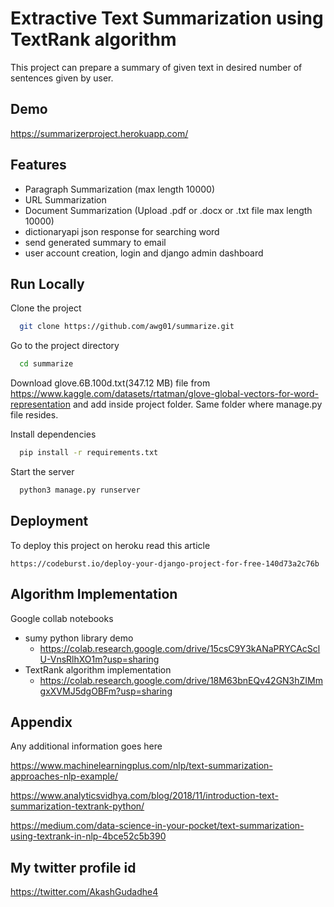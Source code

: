 
# Extractive Text Summarization using TextRank algorithm

This project can prepare a summary of given text in desired number of sentences given by user.

## Demo
https://summarizerproject.herokuapp.com/
## Features

- Paragraph Summarization (max length 10000) 
- URL Summarization
- Document Summarization (Upload .pdf or .docx or .txt file max length 10000)
- dictionaryapi json response for searching word
- send generated summary to email
- user account creation, login and django admin dashboard

## Run Locally

Clone the project

```bash
  git clone https://github.com/awg01/summarize.git
```

Go to the project directory

```bash
  cd summarize
```

Download glove.6B.100d.txt(347.12 MB) file from https://www.kaggle.com/datasets/rtatman/glove-global-vectors-for-word-representation and add inside project folder. Same folder where manage.py file resides.


Install dependencies

```bash
  pip install -r requirements.txt
```

Start the server

```bash
  python3 manage.py runserver
```


## Deployment

To deploy this project on heroku read this article

```
https://codeburst.io/deploy-your-django-project-for-free-140d73a2c76b

```

## Algorithm Implementation

Google collab notebooks

- sumy python library demo
  - https://colab.research.google.com/drive/15csC9Y3kANaPRYCAcSclU-VnsRlhXO1m?usp=sharing
- TextRank algorithm implementation
  - https://colab.research.google.com/drive/18M63bnEQv42GN3hZIMmgxXVMJ5dgOBFm?usp=sharing 


## Appendix

Any additional information goes here

https://www.machinelearningplus.com/nlp/text-summarization-approaches-nlp-example/

https://www.analyticsvidhya.com/blog/2018/11/introduction-text-summarization-textrank-python/

https://medium.com/data-science-in-your-pocket/text-summarization-using-textrank-in-nlp-4bce52c5b390



## My twitter profile id

https://twitter.com/AkashGudadhe4
